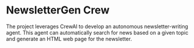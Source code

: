 # NewsletterGen Crew

The project leverages CrewAI to develop an autonomous newsletter-writing agent. This agent can automatically search for news based on a given topic and generate an HTML web page for the newsletter.






